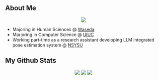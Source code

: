 ## About Me

<p align="center">
    <a href="https://github.com/HeavenAQ">
        <img src="https://github-stats-alpha.vercel.app/api?username=HeavenAQ&cc=22272e&tc=37BCF6&ic=fff&bc=0000">
    </a>
</p>

* Majoring in Human Sciences @ [Waseda](https://www.waseda.jp/fhum/ghum/news-en/)
* Marjoring in Computer Science @ [UIUC](https://siebelschool.illinois.edu/academics/graduate/professional-mcs)
* Working part-time as a research assistant developing LLM integrated pose estimation system @ [NSYSU](https://www.nsysu.edu.tw/?Lang=en)

## My Github Stats

<p align="center">
    <img src="http://github-profile-summary-cards.vercel.app/api/cards/profile-details?username=HeavenAQ&theme=tokyonight"/>
    <img src="http://github-profile-summary-cards.vercel.app/api/cards/repos-per-language?username=HeavenAQ&theme=tokyonight"/>
    <img src="http://github-profile-summary-cards.vercel.app/api/cards/most-commit-language?username=HeavenAQ&theme=tokyonight"/>
</p>

<!--
**HeavenAQ/HeavenAQ** is a ✨ _special_ ✨ repository because its `README.md` (this file) appears on your GitHub profile.
